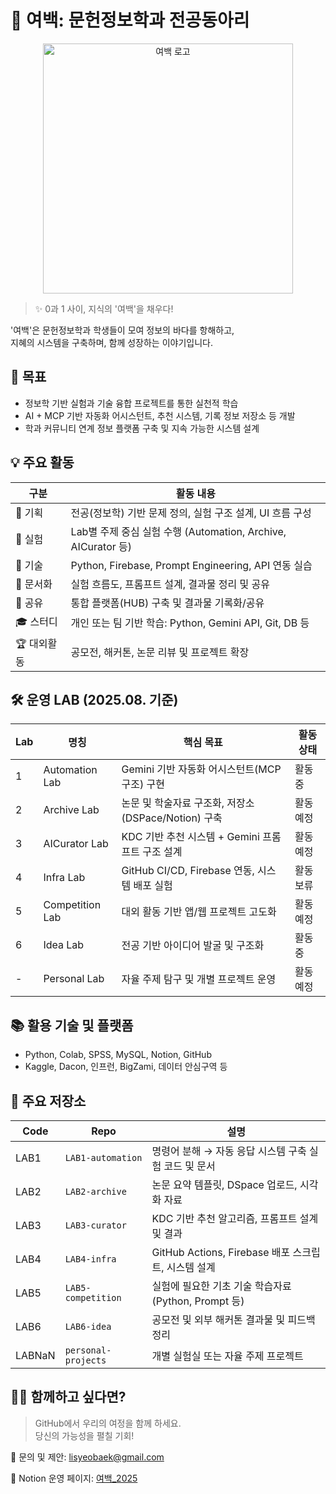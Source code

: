 
# 🌌 여백: 문헌정보학과 전공동아리

<p align="center">
  <img src="https://.png" alt="여백 로고" width="400"/>
</p>

> ✨ 0과 1 사이, 지식의 '여백'을 채우다!

'여백'은 문헌정보학과 학생들이 모여 정보의 바다를 항해하고,  
지혜의 시스템을 구축하며, 함께 성장하는 이야기입니다.

## 🎯 목표

- 정보학 기반 실험과 기술 융합 프로젝트를 통한 실천적 학습
- AI + MCP 기반 자동화 어시스턴트, 추천 시스템, 기록 정보 저장소 등 개발
- 학과 커뮤니티 연계 정보 플랫폼 구축 및 지속 가능한 시스템 설계

## 💡 주요 활동

| 구분      | 활동 내용                                               |
| ------- | --------------------------------------------------- |
| 📘 기획   | 전공(정보학) 기반 문제 정의, 실험 구조 설계, UI 흐름 구성                     |
| 🔬 실험   | Lab별 주제 중심 실험 수행 (Automation, Archive, AICurator 등) |
| 🔧 기술   | Python, Firebase, Prompt Engineering, API 연동 실습     |
| 🧪 문서화  | 실험 흐름도, 프롬프트 설계, 결과물 정리 및 공유                        |
| 🧭 공유   | 통합 플랫폼(HUB) 구축 및 결과물 기록화/공유                         |
| 🎓 스터디  | 개인 또는 팀 기반 학습: Python, Gemini API, Git, DB 등        |
| 🏆 대외활동 | 공모전, 해커톤, 논문 리뷰 및 프로젝트 확장                           |

## 🛠 운영 LAB (2025.08. 기준)

| Lab | 명칭              | 핵심 목표                                | 활동 상태 |
| --- | --------------- | ------------------------------------ |------------------|
| 1   | Automation Lab  | Gemini 기반 자동화 어시스턴트(MCP 구조) 구현       | 활동 중|
| 2   | Archive Lab     | 논문 및 학술자료 구조화, 저장소(DSPace/Notion) 구축 | 활동 예정|
| 3   | AICurator Lab   | KDC 기반 추천 시스템 + Gemini 프롬프트 구조 설계    | 활동 예정|
| 4   | Infra Lab       | GitHub CI/CD, Firebase 연동, 시스템 배포 실험 | 활동 보류 |
| 5   | Competition Lab | 대외 활동 기반 앱/웹 프로젝트 고도화                | 활동 예정|
| 6   | Idea Lab        | 전공 기반 아이디어 발굴 및 구조화                  | 활동 중|
| -   | Personal Lab    | 자율 주제 탐구 및 개별 프로젝트 운영                | 활동 예정| 

## 📚 활용 기술 및 플랫폼

- Python, Colab, SPSS, MySQL, Notion, GitHub
- Kaggle, Dacon, 인프런, BigZami, 데이터 안심구역 등

## 📂 주요 저장소

|Code| Repo                | 설명                                       |
|----| ------------------- | ---------------------------------------- |
|LAB1| `LAB1-automation`    | 명령어 분해 → 자동 응답 시스템 구축 실험 코드 및 문서         |
|LAB2| `LAB2-archive`       | 논문 요약 템플릿, DSpace 업로드, 시각화 자료            |
|LAB3| `LAB3-curator`       | KDC 기반 추천 알고리즘, 프롬프트 설계 및 결과             |
|LAB4| `LAB4-infra`     | GitHub Actions, Firebase 배포 스크립트, 시스템 설계 |
|LAB5| `LAB5-competition`   | 실험에 필요한 기초 기술 학습자료(Python, Prompt 등)     |
|LAB6| `LAB6-idea`      | 공모전 및 외부 해커톤 결과물 및 피드백 정리                |
|LABNaN| `personal-projects` | 개별 실험실 또는 자율 주제 프로젝트                     |


## 🧑‍💻 함께하고 싶다면?

> GitHub에서 우리의 여정을 함께 하세요.  
> 당신의 가능성을 펼칠 기회!

📮 문의 및 제안: lisyeobaek@gmail.com

📔 Notion 운영 페이지: [여백_2025](https://www.notion.so/1d70994329a58073bc0bcc8b7f5168c3?v=1d70994329a5803a85dc000c4983758b&pvs=4)

